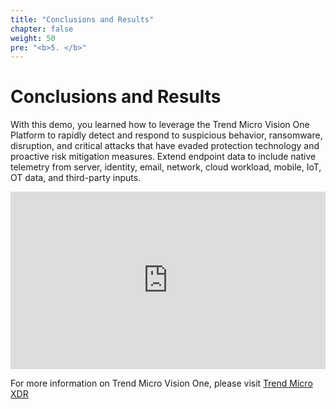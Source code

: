 ```yaml
---
title: "Conclusions and Results"
chapter: false
weight: 50
pre: "<b>5. </b>"
---
```


# Conclusions and Results

With this demo, you learned how to leverage the Trend Micro Vision One Platform to rapidly detect and respond to suspicious behavior, ransomware, disruption, and critical attacks that have evaded protection technology and proactive risk mitigation measures. Extend endpoint data to include native telemetry from server, identity, email, network, cloud workload, mobile, IoT, OT data, and third-party inputs. 

<div style="width:100%"><div style="height:0;padding-bottom:56.25%;position:relative;width:100%"><iframe allowfullscreen="" frameBorder="0" height="100%" src="https://giphy.com/embed/iImpuBpggDgmivukw2/video" style="left:0;position:absolute;top:0" width="100%"></iframe></div></div>


For more information on Trend Micro Vision One, please visit [Trend Micro XDR](https://www.trendmicro.com/en_us/business/products/detection-response.html)
